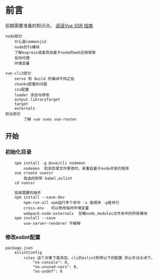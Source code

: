 # 前言

前期需要准备的知识点。
[阅读Vue SSR 指南](https://ssr.vuejs.org/zh/)

    node部分
        什么是commonjs2
        node的fs模块
        了解express或者其他基于node的web应用框架
        反向代理
        环境变量

    vue-cli3部分
        serve 和 build 的编译不同之处
        chunks配置的问题
        css配置
        loader 添加与修改
        output.libraryTarget
        target
        externals
    前台部分
            了解 vue vuex vue-router





## 开始


### 初始化目录

```
    npm install -g @vue/cli nodemon
        nodemon  检测目录文件更改时，来重启基于node开发的程序
    vue create vuessr
        我选的附带 babel,eslint
    cd vuessr

    安装需要的插件
    npm install --save-dev
        npm-run-all npm运行多个命令 -s 是顺序 -p是并行
        cross-env   可以修改临时环境变量
        webpack-node-externals  忽略node_modules文件夹中的所有模块
    npm install --save
        vue-server-renderer 不解释
```     

### 修改eslint配置

```
package.json
    eslintConfig
        rules 这个对象下面添加，cli的eslint附带以下的配置 所以手动关闭下。
            "no-console": 0,
            "no-unused-vars": 0,
            "no-undef": 0

```    
